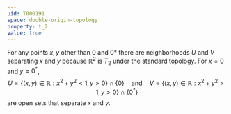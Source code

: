 ```yaml
---
uid: T000191
space: double-origin-topology
property: t_2
value: true
---
```

For any points $x , y$ other than 0 and 0* there are neighborhoods $U$ and $V$ separating $x$ and $y$ because $\mathbb R^2$ is $T_2$ under the standard topology.  For $x = 0$ and $y = 0^*$,
$$
U = \{ (x, y) \in \mathbb R : x^2 + y^2 < 1, y > 0 \} \cap \{ 0 \} \quad \text{and} \quad V = \{ ( x,  y) \in \mathbb R : x^2 + y^2 > 1, y > 0 \} \cap \{ 0^* \}
$$
are open sets that separate $x$ and $y$.

